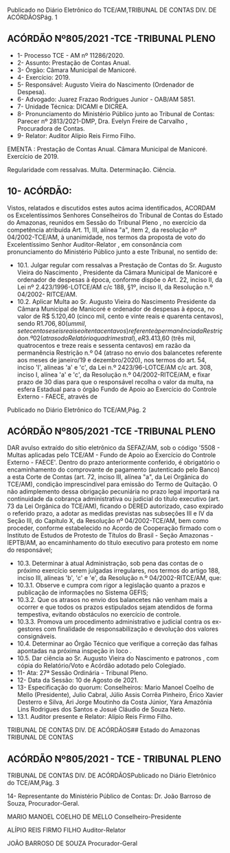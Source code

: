Publicado  no  Diário  Eletrônico do TCE/AM,TRIBUNAL DE CONTAS DIV. DE ACÓRDÃOSPág. 1

## ACÓRDÃO Nº805/2021 -TCE -TRIBUNAL PLENO

- 1- Processo TCE - AM nº 11286/2020.
- 2- Assunto: Prestação de Contas Anual.
- 3- Órgão: Câmara Municipal de Manicoré.
- 4- Exercício: 2019.
- 5- Responsável: Augusto Vieira do Nascimento (Ordenador de Despesa).
- 6- Advogado: Juarez Frazao Rodrigues Junior - OAB/AM 5851.
- 7- Unidade Técnica: DICAMI e DICREA.
- 8- Pronunciamento  do  Ministério  Público  junto  ao  Tribunal  de  Contas: Parecer  nº 2813/2021-DMP, Dra. Evelyn Freire de Carvalho , Procuradora de Contas.
- 9- Relator: Auditor Alípio Reis Firmo Filho.

EMENTA : Prestação  de  Contas  Anual. Câmara Municipal de Manicoré. Exercício de 2019.

Regularidade  com  ressalvas.  Multa.  Determinação. Ciência.

## 10-  ACÓRDÃO:

Vistos, relatados e discutidos estes autos acima identificados, ACORDAM os Excelentíssimos Senhores Conselheiros do Tribunal de Contas do Estado do Amazonas, reunidos em Sessão do Tribunal Pleno , no exercício da competência atribuída Art. 11, III, alínea  "a",  item  2,  da  resolução  nº  04/2002-TCE/AM, à  unanimidade, nos  termos  da proposta  de  voto  do  Excelentíssimo  Senhor  Auditor-Relator , em  consonância com pronunciamento do Ministério Público junto a este Tribunal, no sentido de:

- 10.1.  Julgar  regular  com  ressalvas a  Prestação  de  Contas  do Sr.  Augusto Vieira  do  Nascimento ,  Presidente  da  Câmara Municipal de Manicoré e ordenador de despesas à época, conforme dispõe o Art. 22, inciso II, da Lei  nº  2.423/1996-LOTCE/AM  c/c  188,  §1º,  inciso  II,  da  Resolução  n.º 04/2002- RITCE/AM.
- 10.2.  Aplicar  Multa ao  Sr. Augusto  Vieira  do  Nascimento Presidente  da Câmara  Municipal  de  Manicoré  e  ordenador  de  despesas  à  época,  no valor de R$ 5.120,40 (cinco mil, cento e vinte reais e quarenta centavos), sendo  R$1.706,80  (um  mil,  setecentos  e  seis  reais  e  oitenta  centavos) referente à permanência  da  Restrição n.º 02 (atraso do Relatório quadrimestral),  e  R$3.413,60  (três  mil,  quatrocentos  e  treze  reais  e sessenta centavos) em razão da permanência Restrição n.º 04 (atraso no envio dos balancetes referente aos meses de janeiro/19 e dezembro/2020), nos termos do art. 54, inciso 'I', alíneas 'a' e 'c', da Lei n.º 2423/96-LOTCE/AM  c/c  art.  308,  inciso  I,  alínea  'a' e 'c', da Resolução n.º 04/2002-RITCE/AM, e fixar prazo de 30 dias para  que o responsável  recolha  o  valor  da  multa, na  esfera  Estadual  para  o  órgão Fundo de Apoio ao Exercício do Controle Externo  -  FAECE, através de

Publicado  no  Diário  Eletrônico do TCE/AM,Pág. 2

## ACÓRDÃO Nº805/2021 -TCE -TRIBUNAL PLENO

DAR avulso extraído do sítio eletrônico da SEFAZ/AM, sob o código '5508 -  Multas  aplicadas  pelo  TCE/AM  -  Fundo  de  Apoio  ao  Exercício  do Controle Externo - FAECE'. Dentro do prazo anteriormente conferido, é obrigatório o encaminhamento do comprovante de pagamento (autenticado pelo Banco) a esta Corte de Contas (art. 72, inciso III, alínea "a", da Lei Orgânica do TCE/AM), condição imprescindível para emissão do Termo de Quitação. O não adimplemento dessa obrigação pecuniária no  prazo  legal  importará  na  continuidade  da  cobrança  administrativa  ou judicial do título executivo (art. 73 da Lei Orgânica do TCE/AM), ficando o DERED autorizado, caso expirado o referido prazo, a adotar as medidas previstas nas subseções III e IV da Seção III, do Capítulo X, da Resolução nº  04/2002-TCE/AM,  bem  como  proceder,  conforme  estabelecido  no Acordo de Cooperação firmado com o Instituto de Estudos de Protesto de Títulos do Brasil - Seção Amazonas - IEPTB/AM, ao encaminhamento do título executivo para protesto em nome do responsável;

- 10.3.  Determinar à  atual  Administração,  sob  pena  das  contas  de  o  próximo exercício serem julgadas irregulares, nos termos do artigo 188, inciso III, alíneas 'b', 'c' e 'e', da Resolução n.º 04/2002-RITCE/AM, que:
- 10.3.1. Observe e cumpra com rigor a legislação quanto a prazos e publicação de informações no Sistema GEFIS;
- 10.3.2. Que os atrasos no envio dos balancetes não venham mais a ocorrer e que todos os prazos estipulados sejam atendidos de  forma  tempestiva,  evitando  obstáculos  no  exercício  de controle.
- 10.3.3. Promova um procedimento administrativo e judicial contra os ex-gestores com finalidade de responsabilização e devolução dos valores consignáveis.
- 10.4.  Determinar ao  Órgão  Técnico  que  verifique  a  correção  das  falhas apontadas na próxima inspeção in loco .
- 10.5.  Dar  ciência ao  Sr. Augusto  Vieira  do  Nascimento  e  patronos , com cópia do Relatório/Voto e Acórdão adotado pelo Colegiado.
- 11-  Ata: 27ª Sessão Ordinária - Tribunal Pleno.
- 12-  Data da Sessão: 10 de Agosto de 2021.
- 13-  Especificação do quorum: Conselheiros: Mario Manoel Coelho de Mello (Presidente), Julio Cabral, Júlio Assis Corrêa Pinheiro, Érico Xavier Desterro e Silva, Ari  Jorge  Moutinho  da  Costa  Júnior,  Yara  Amazônia  Lins  Rodrigues  dos  Santos  e Josué Cláudio de Souza Neto.
- 13.1. Auditor presente e Relator: Alípio Reis Firmo Filho.

TRIBUNAL DE CONTAS DIV. DE ACÓRDÃOS## Estado do Amazonas TRIBUNAL DE CONTAS

## ACÓRDÃO Nº805/2021 - TCE - TRIBUNAL PLENO

TRIBUNAL DE CONTAS DIV. DE ACÓRDÃOSPublicado  no  Diário  Eletrônico do TCE/AM,Pág. 3

14-  Representante  do  Ministério  Público  de  Contas: Dr. João  Barroso  de  Souza, Procurador-Geral.

MARIO MANOEL COELHO DE MELLO Conselheiro-Presidente

ALÍPIO REIS FIRMO FILHO Auditor-Relator

JOÃO BARROSO DE SOUZA Procurador-Geral